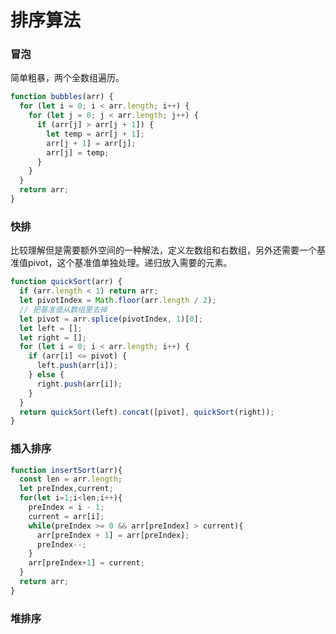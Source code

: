 # 排序算法

### 冒泡

简单粗暴，两个全数组遍历。

```javascript
function bubbles(arr) {
  for (let i = 0; i < arr.length; i++) {
    for (let j = 0; j < arr.length; j++) {
      if (arr[j] > arr[j + 1]) {
        let temp = arr[j + 1];
        arr[j + 1] = arr[j];
        arr[j] = temp;
      }
    }
  }
  return arr;
}
```

### 快排

比较理解但是需要额外空间的一种解法，定义左数组和右数组，另外还需要一个基准值pivot，这个基准值单独处理。递归放入需要的元素。

```javascript
function quickSort(arr) {
  if (arr.length < 1) return arr;
  let pivotIndex = Math.floor(arr.length / 2);
  // 把基准值从数组里去掉
  let pivot = arr.splice(pivotIndex, 1)[0];
  let left = [];
  let right = [];
  for (let i = 0; i < arr.length; i++) {
    if (arr[i] <= pivot) {
      left.push(arr[i]);
    } else {
      right.push(arr[i]);
    }
  }
  return quickSort(left).concat([pivot], quickSort(right));
}
```

### 插入排序

```javascript
function insertSort(arr){
  const len = arr.length;
  let preIndex,current;
  for(let i=1;i<len;i++){
    preIndex = i - 1;
    current = arr[i];
    while(preIndex >= 0 && arr[preIndex] > current){
      arr[preIndex + 1] = arr[preIndex];
      preIndex--;
    }
    arr[preIndex+1] = current;
  }
  return arr;
}
```



### 堆排序